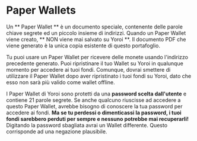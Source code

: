 # Paper Wallets

Un ** Paper Wallet ** è un documento speciale, contenente delle parole chiave segrete ed un piccolo insieme di indirizzi. Quando un Paper Wallet viene creato, ** NON viene mai salvato su Yoroi **. Il documento PDF che viene generato è la unica copia esistente di questo portafoglio.

Tu puoi usare un Paper Wallet per ricevere delle monete usando l'indirizzo precedente generato. Puoi ripristinare il tuo Wallet su Yoroi in qualunque momento per accedere ai tuoi fondi. Comunque, dovrai smettere di utilizzare il Paper Wallet dopo aver ripristinato i tuoi fondi su Yoroi, dato che esso non sarà più valido come wallet offline.

I Paper Wallet di Yoroi sono protetti da una **password scelta dall'utente** e contiene 21 parole segrete. Se anche qualcuno riuscisse ad accedere a questo Paper Wallet, avrebbe bisogno di conoscere la tua password per accedere ai fondi. **Ma se tu perdessi o dimenticassi la password, i tuoi fondi sarebbero perduti per sempre e nessuno potrebbe mai recuperarli!** Digitando la password sbagliata avrai un Wallet differente. Questo corrisponde ad una negazione plausibile.